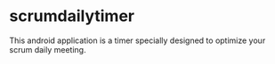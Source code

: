 scrumdailytimer
===============

This android application is a timer specially designed to optimize your scrum daily meeting. 
